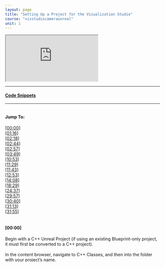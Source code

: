 ```yaml
---
layout: page
title: "Setting Up a Project for the Visualization Studio"
course: "visstudiocameraunreal"
unit: 1
---
```



<iframe src="https://www.youtube.com/embed/ewRKuI49vPQ" name="embed" title="Visualization Studio Unreal Engine Setup Walkthrough" allow="autoplay"></iframe>



---

#### <a href="codesnippets.html" target="_blank">Code Snippets</a>

---
<div style="height: 500px; overflow: scroll;">
<h4>Jump To:</h4>
<p1>

<a href="https://www.youtube.com/embed/ewRKuI49vPQ?start=0&autoplay=1" target="embed" allow="autoplay" onclick="location.href = '#[00:00]'" >[00:00]</a><br>
<a href="https://www.youtube.com/embed/ewRKuI49vPQ?start=76&autoplay=1" target="embed" allow="autoplay" onclick="location.href = '#[01:16]'" >[01:16]</a><br>
<a href="https://www.youtube.com/embed/ewRKuI49vPQ?start=138&autoplay=1" target="embed" allow="autoplay" onclick="location.href = '#[02:18]'" >[02:18]</a><br>
<a href="https://www.youtube.com/embed/ewRKuI49vPQ?start=164&autoplay=1" target="embed" allow="autoplay" onclick="location.href = '#[02:44]'" >[02:44]</a><br>
<a href="https://www.youtube.com/embed/ewRKuI49vPQ?start=177&autoplay=1" target="embed" allow="autoplay" onclick="location.href = '#[02:57]'" >[02:57]</a><br>
<a href="https://www.youtube.com/embed/ewRKuI49vPQ?start=229&autoplay=1" target="embed" allow="autoplay" onclick="location.href = '#[03:49]'" >[03:49]</a><br>
<a href="https://www.youtube.com/embed/ewRKuI49vPQ?start=653&autoplay=1" target="embed" allow="autoplay" onclick="location.href = '#[10:53]'" >[10:53]</a><br>
<a href="https://www.youtube.com/embed/ewRKuI49vPQ?start=689&autoplay=1" target="embed" allow="autoplay" onclick="location.href = '#[11:29]'" >[11:29]</a><br>
<a href="https://www.youtube.com/embed/ewRKuI49vPQ?start=703&autoplay=1" target="embed" allow="autoplay" onclick="location.href = '#[11:43]'" >[11:43]</a><br>
<a href="https://www.youtube.com/embed/ewRKuI49vPQ?start=773&autoplay=1" target="embed" allow="autoplay" onclick="location.href = '#[12:53]'" >[12:53]</a><br>
<a href="https://www.youtube.com/embed/ewRKuI49vPQ?start=848&autoplay=1" target="embed" allow="autoplay" onclick="location.href = '#[14:08]'" >[14:08]</a><br>
<a href="https://www.youtube.com/embed/ewRKuI49vPQ?start=1109&autoplay=1" target="embed" allow="autoplay" onclick="location.href = '#[18:29]'" >[18:29]</a><br>
<a href="https://www.youtube.com/embed/ewRKuI49vPQ?start=1477&autoplay=1" target="embed" allow="autoplay" onclick="location.href = '#[24:37]'" >[24:37]</a><br>
<a href="https://www.youtube.com/embed/ewRKuI49vPQ?start=1797&autoplay=1" target="embed" allow="autoplay" onclick="location.href = '#[29:57]'" >[29:57]</a><br>
<a href="https://www.youtube.com/embed/ewRKuI49vPQ?start=1840&autoplay=1" target="embed" allow="autoplay" onclick="location.href = '#[30:40]'" >[30:40]</a><br>
<a href="https://www.youtube.com/embed/ewRKuI49vPQ?start=1873&autoplay=1" target="embed" allow="autoplay" onclick="location.href = '#[31:13]'" >[31:13]</a><br>
<a href="https://www.youtube.com/embed/ewRKuI49vPQ?start=1915&autoplay=1" target="embed" allow="autoplay" onclick="location.href = '#[31:55]'" >[31:55]</a><br><br>
</p1>

<p id="[00:00]"><h4>[00:00]</h4>

Begin with a C++ Unreal Project (if using an existing Blueprint-only project, it must first be converted to a C++ project).
<br><br>
In the content browser, navigate to C++ Classes, and then into the folder with your project’s name.
<br><br>
Create a new C++ class with Actor as the Parent Class. 
<br><br>
Name this <b>“ASplitScreenManager”</b>
<br><br>
Copy all of the provided code for ASplitScreenManager.cpp, and replace the default code with it.
<br><br>
For ASplitScreenManager.h copy ONLY the line <em>void ApplyEightViewportSettings();</em> and insert that line directly under <em>AASplitScreenManager();</em>
<br><br>
Save the files, and return to the editor.
<br><br>
</p>

<p id="[01:16]"><h4>[01:16]</h4>

Create another C++ class, being sure to check “Show All Classes”
<br><br>
Search for and select GameInstance as the parent class.
<br><br>
Name this <b>“VizStudioGameInstance”</b>
<br><br>
Like before, copy all of the provided code for VizStudioGameInstance.cpp, and replace the default code.
<br><br>
For VizStudioGameInstance.h, only the lines from  <em>public:</em>  to <em>ULocalPlayer…</em>  need to be copied from the provided code and pasted just below <em>GENERATED_BODY()</em> in Visual Studio.
<br><br>
</p>

<p id="[02:18]"><h4>[02:18]</h4>

Back in the editor, create one more C++ class, and select GameViewportClient as the parent class.
<br><br>
Name this <b>“VizStudioGameViewportClient”</b>
<br><br>
This requires no additional code.
<br><br>
</p>

<p id="[02:44]"><h4>[02:44]</h4>

Now create a Blueprint class from ASplitScreenManager.
<br><br>
Name this <b>“ASplitScreenManagerBP”</b>
<br><br>
This should be placed in your project’s Content folder. Go there now.
<br><br>
</p>

<p id="[02:57]"><h4>[02:57]</h4>

Now to create a few more Blueprint classes.
<br><br>
Create a Pawn class, and name it <b>“VizCameraReceiverPawn”</b>
<br><br>
Create a Game Mode Base class, and name it <b>“VizGameMode”</b>
<br><br>
Create another Pawn class, and name it <b>“VizParentPawn”</b>
<br><br>
Finally, create a Player Controller class, and name it <b>“VizPlayerController”</b>
<br><br>
</p>

<p id="[03:49]"><h4>[03:49]</h4>

Open up the VizGameMode Blueprint.
<br><br>
Follow along with the video to continue setting up the VizGameMode.
<br><br>
</p>

<p id="[10:53]"><h4>[10:53]</h4>

At this point, be sure that the Possess node inside your collapsed Change First Player To A Parent Pawn node has an execute output running to the collapsed node’s Outputs node.
<br><em>
Even if the collapsed nodes appear to be connected from the Event Graph, they will not be if this change is not made.</em>
<br><br>
From here, continue following along with the video to set up Panini Projection in the Construction Script.
<br><br>
</p>

<p id="[11:29]"><h4>[11:29]</h4>

Go to VizGameMode’s Class Defaults, and change the Default Pawn Class to <b>VizCameraReceiverPawn</b>, <em>NOT VizParentPawn</em>
<br><br>
Set the HUD class to None
<br><br>
With that, the VizGameMode Blueprint is set up.
<br><br>
</p>

<p id="[11:43]"><h4>[11:43]</h4>

<em>*Technically, this section is optional if you do not plan to move the player in your project, or if you simply do not want vignetting when moving. If that is the case, skip to [14:08].</em>
<br><br>
Now, make a new material named Blur_PP.
<br><br>
Follow the video closely for steps.
<br><br>
</p>

<p id="[12:53]"><h4>[12:53]</h4>

It is important to note that the Input names on the Custom node are case sensitive. For example, “uv” can <b>NOT</b> be changed to “UV” without the code needing to be changed.
<br><br>
Be sure to replace the default code in the Custom node with the code provided.
<br><br>
</p>

<p id="[14:08]"><h4>[14:08]</h4>

Open the VizParentPawn Blueprint.
<br><br>
<em>*If you do not want movement functionality for your player, all you need for the following section is to follow the setup instructions for Event BeginPlay, and connect a GetActorTransform node to the SpawnActor node’s Spawn Transform pin as seen starting at [16:40]. </em>
<br><br>
</p>

<p id="[18:29]"><h4>[18:29]</h4>

<em>*If you do not want vignetting during player movement, skip ahead to [30:40].</em>
<br><br>
</p>

<p id="[24:37]"><h4>[24:37]</h4>

You do not need to enter these values yet. At [29:57] a compiler error will require that the nodes be refreshed, and the values will be reset to their defaults. Hold off on entering those values for now.
<br><br>
</p>

<p id="[29:57]"><h4>[29:57]</h4>

This compiler error is just Unreal not understanding that the old input names in the nodes have been changed. Unfortunately, this does mean that the values will need to be input again after the nodes are refreshed if you entered them earlier.
<br><br>
</p>

<p id="[30:40]"><h4>[30:40]</h4>

Back in the VizParentPawn’s EventGraph, set up the Possessed Event.
<br><br>
</p>

<p id="[31:13]"><h4>[31:13]</h4>

Now, open the VizCameraReceiverPawn Blueprint, and follow the video to set up the camera for correct use in the Visualization Studio.
<br><br>
</p>

<p id="[31:55]"><h4>[31:55]</h4>

Lastly, open the Project Settings, and change the Default GameMode and Game Instance classes to VizGameMode and VizStudioGameInstance, respectively.
<br><br>
</p>

</div>